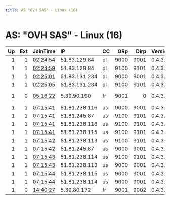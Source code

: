 ```yaml
---
title: AS "OVH SAS" - Linux (16)
---
```


# AS: "OVH SAS" - Linux (16)

|   Up |   Ext | JoinTime                                                                                            | IP            | CC   |   ORp |   Dirp | Version   | Contact                      | Nickname      |   eFamMembers |
|-----:|------:|:----------------------------------------------------------------------------------------------------|:--------------|:-----|------:|-------:|:----------|:-----------------------------|:--------------|--------------:|
|    1 |     1 | [02:24:54](https://metrics.torproject.org/rs.html#details/5F746B9C4DCF6F50486A1CB27BFD4D7E01689EEE) | 51.83.129.84  | pl   |  9000 |   9001 | 0.4.3.6   | ian@ian.sh                   | iansh15fe     |            52 |
|    1 |     1 | [02:24:59](https://metrics.torproject.org/rs.html#details/A9B7059C582AB54AF1BE9E4822405312BDC2A9E5) | 51.83.129.84  | pl   |  9100 |   9101 | 0.4.3.6   | ian@ian.sh                   | iansh15fe     |            52 |
|    1 |     1 | [02:25:01](https://metrics.torproject.org/rs.html#details/3AB1F18F079CEF1A00E37A4531676C4EB2F867A1) | 51.83.131.234 | pl   |  9000 |   9001 | 0.4.3.6   | ian@ian.sh                   | iansh14fe     |            52 |
|    1 |     1 | [02:25:05](https://metrics.torproject.org/rs.html#details/38E75A7B11DFC76A8FC2964DB5DEDDD96B5A5D9C) | 51.83.131.234 | pl   |  9100 |   9101 | 0.4.3.6   | ian@ian.sh                   | iansh14fe     |            52 |
|    1 |     0 | [05:16:22](https://metrics.torproject.org/rs.html#details/3495F488D18B1D5F88AA31E6E4847FD1943C6F14) | 5.39.90.190   | fr   |  9001 |      0 | 0.4.3.6   | jeff bezos &lt;root@amazon.c | DigitalBordel |             1 |
|    1 |     1 | [07:15:41](https://metrics.torproject.org/rs.html#details/33A678F4B1ACC8066FACD73444F72E097550FF6B) | 51.81.238.116 | us   |  9000 |   9001 | 0.4.3.6   | ian@ian.sh                   | iansh16de     |            40 |
|    1 |     1 | [07:15:41](https://metrics.torproject.org/rs.html#details/4A9460C5C3DCF42A357FA6C200A09B60DD065DD5) | 51.81.245.87  | us   |  9100 |   9101 | 0.4.3.6   | ian@ian.sh                   | iansh16de     |            40 |
|    1 |     1 | [07:15:41](https://metrics.torproject.org/rs.html#details/EC92228D30A32A7D31DFA166BFDBDBCFD24D72B2) | 51.81.238.116 | us   |  9100 |   9101 | 0.4.3.6   | ian@ian.sh                   | iansh16de     |            40 |
|    1 |     1 | [07:15:41](https://metrics.torproject.org/rs.html#details/F8875652863BD2E849CC6775AFA141EB64665962) | 51.81.238.115 | us   |  9100 |   9101 | 0.4.3.6   | ian@ian.sh                   | iansh16de     |            40 |
|    1 |     1 | [07:15:42](https://metrics.torproject.org/rs.html#details/1FB9C354675F7AED809F0037FD1F58C8F6B5A598) | 51.81.238.113 | us   |  9100 |   9101 | 0.4.3.6   | ian@ian.sh                   | iansh16de     |            40 |
|    1 |     1 | [07:15:42](https://metrics.torproject.org/rs.html#details/504588F1AEE9E1D64B96BF69ACB607BE82322D4A) | 51.81.245.87  | us   |  9000 |   9001 | 0.4.3.6   | ian@ian.sh                   | iansh16de     |            40 |
|    1 |     1 | [07:15:43](https://metrics.torproject.org/rs.html#details/1044A4B0EEEFE21F99404519F802D00D57CCEF16) | 51.81.238.114 | us   |  9100 |   9101 | 0.4.3.6   | ian@ian.sh                   | iansh16de     |            40 |
|    1 |     1 | [07:15:43](https://metrics.torproject.org/rs.html#details/231B7EC3EBA1E36167E10B6781E53F43417BBAFC) | 51.81.238.113 | us   |  9000 |   9001 | 0.4.3.6   | ian@ian.sh                   | iansh16de     |            40 |
|    1 |     1 | [07:15:44](https://metrics.torproject.org/rs.html#details/B817870AE4F844407C21A5519126D619D07726CB) | 51.81.238.115 | us   |  9000 |   9001 | 0.4.3.6   | ian@ian.sh                   | iansh16de     |            40 |
|    1 |     1 | [07:15:44](https://metrics.torproject.org/rs.html#details/FB9CE06785861289B9B03A2B87FF25CDFC81609A) | 51.81.238.114 | us   |  9000 |   9001 | 0.4.3.6   | ian@ian.sh                   | iansh16de     |            40 |
|    1 |     0 | [14:40:27](https://metrics.torproject.org/rs.html#details/0F1E0A49C2B1FAB8F5353064FD223AF2E72AD53A) | 5.39.80.172   | fr   |  9001 |   9002 | 0.4.3.5   | brian@culted.net             | 6cards3boards |             1 |
